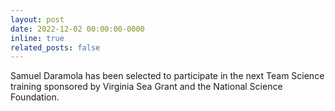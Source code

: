 ```yaml
---
layout: post
date: 2022-12-02 00:00:00-0000
inline: true
related_posts: false
---
```


Samuel Daramola has been selected to participate in the next Team Science training sponsored by Virginia Sea Grant and the National Science Foundation.